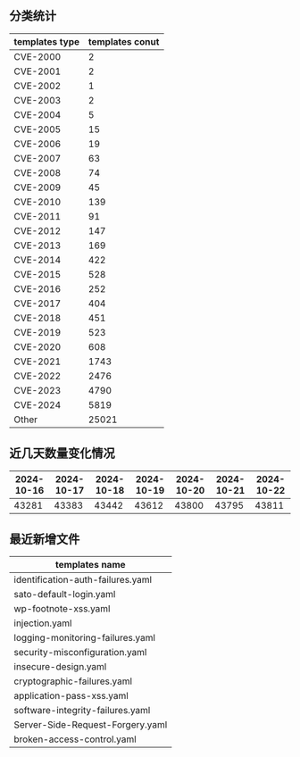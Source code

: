 ## 分类统计
| templates type | templates conut | 
| --- | --- |
| CVE-2000 | 2 |
| CVE-2001 | 2 |
| CVE-2002 | 1 |
| CVE-2003 | 2 |
| CVE-2004 | 5 |
| CVE-2005 | 15 |
| CVE-2006 | 19 |
| CVE-2007 | 63 |
| CVE-2008 | 74 |
| CVE-2009 | 45 |
| CVE-2010 | 139 |
| CVE-2011 | 91 |
| CVE-2012 | 147 |
| CVE-2013 | 169 |
| CVE-2014 | 422 |
| CVE-2015 | 528 |
| CVE-2016 | 252 |
| CVE-2017 | 404 |
| CVE-2018 | 451 |
| CVE-2019 | 523 |
| CVE-2020 | 608 |
| CVE-2021 | 1743 |
| CVE-2022 | 2476 |
| CVE-2023 | 4790 |
| CVE-2024 | 5819 |
| Other | 25021 |
## 近几天数量变化情况
|2024-10-16 | 2024-10-17 | 2024-10-18 | 2024-10-19 | 2024-10-20 | 2024-10-21 | 2024-10-22|
|--- | ------ | ------ | ------ | ------ | ------ | ---|
|43281 | 43383 | 43442 | 43612 | 43800 | 43795 | 43811|
## 最近新增文件
| templates name | 
| --- |
| identification-auth-failures.yaml |
| sato-default-login.yaml |
| wp-footnote-xss.yaml |
| injection.yaml |
| logging-monitoring-failures.yaml |
| security-misconfiguration.yaml |
| insecure-design.yaml |
| cryptographic-failures.yaml |
| application-pass-xss.yaml |
| software-integrity-failures.yaml |
| Server-Side-Request-Forgery.yaml |
| broken-access-control.yaml |
